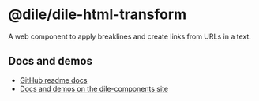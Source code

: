 # @dile/dile-html-transform

A web component to apply breaklines and create links from URLs in a text.

## Docs and demos

- [GitHub readme docs](https://github.com/Polydile/dile-components/blob/master/site/pages/components/dile-html-transform.rocket.md)
- [Docs and demos on the dile-components site](https://dile-components.polydile.com/components/dile-html-transform/)
